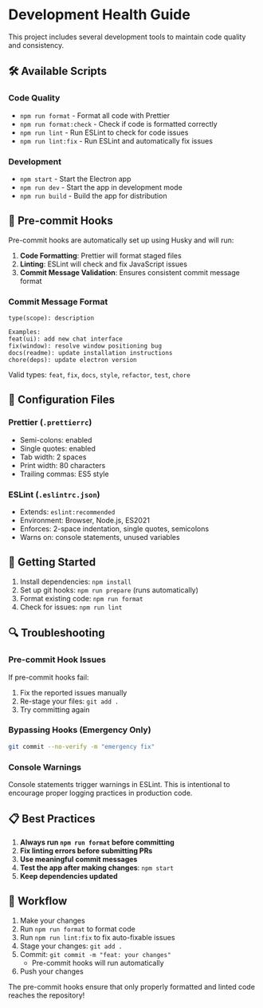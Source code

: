 # Development Health Guide

This project includes several development tools to maintain code quality and consistency.

## 🛠️ Available Scripts

### Code Quality

- `npm run format` - Format all code with Prettier
- `npm run format:check` - Check if code is formatted correctly
- `npm run lint` - Run ESLint to check for code issues
- `npm run lint:fix` - Run ESLint and automatically fix issues

### Development

- `npm start` - Start the Electron app
- `npm run dev` - Start the app in development mode
- `npm run build` - Build the app for distribution

## 🔧 Pre-commit Hooks

Pre-commit hooks are automatically set up using Husky and will run:

1. **Code Formatting**: Prettier will format staged files
2. **Linting**: ESLint will check and fix JavaScript issues
3. **Commit Message Validation**: Ensures consistent commit message format

### Commit Message Format

```
type(scope): description

Examples:
feat(ui): add new chat interface
fix(window): resolve window positioning bug
docs(readme): update installation instructions
chore(deps): update electron version
```

Valid types: `feat`, `fix`, `docs`, `style`, `refactor`, `test`, `chore`

## 📝 Configuration Files

### Prettier (`.prettierrc`)

- Semi-colons: enabled
- Single quotes: enabled
- Tab width: 2 spaces
- Print width: 80 characters
- Trailing commas: ES5 style

### ESLint (`.eslintrc.json`)

- Extends: `eslint:recommended`
- Environment: Browser, Node.js, ES2021
- Enforces: 2-space indentation, single quotes, semicolons
- Warns on: console statements, unused variables

## 🚀 Getting Started

1. Install dependencies: `npm install`
2. Set up git hooks: `npm run prepare` (runs automatically)
3. Format existing code: `npm run format`
4. Check for issues: `npm run lint`

## 🔍 Troubleshooting

### Pre-commit Hook Issues

If pre-commit hooks fail:

1. Fix the reported issues manually
2. Re-stage your files: `git add .`
3. Try committing again

### Bypassing Hooks (Emergency Only)

```bash
git commit --no-verify -m "emergency fix"
```

### Console Warnings

Console statements trigger warnings in ESLint. This is intentional to encourage proper logging practices in production code.

## 📋 Best Practices

1. **Always run `npm run format` before committing**
2. **Fix linting errors before submitting PRs**
3. **Use meaningful commit messages**
4. **Test the app after making changes**: `npm start`
5. **Keep dependencies updated**

## 🔄 Workflow

1. Make your changes
2. Run `npm run format` to format code
3. Run `npm run lint:fix` to fix auto-fixable issues
4. Stage your changes: `git add .`
5. Commit: `git commit -m "feat: your changes"`
   - Pre-commit hooks will run automatically
6. Push your changes

The pre-commit hooks ensure that only properly formatted and linted code reaches the repository!
